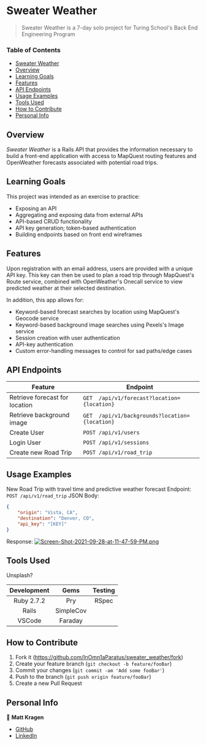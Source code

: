 # Sweater Weather

> Sweater Weather is a 7-day solo project for Turing School's Back End Engineering Program

### Table of Contents
- [Sweater Weather](#sweater-weather)
- [Overview](#overview)
- [Learning Goals](#learning-goals)
- [Features](#features)
- [API Endpoints](#api-documentation)
- [Usage Examples](#usage-examples)
- [Tools Used](#tools-used)
- [How to Contribute](#how-to-contribute)
- [Personal Info](#personal-info)

## Overview

*Sweater Weather* is a Rails API that provides the information necessary to build a front-end application with access to MapQuest routing features and OpenWeather forecasts associated with potential road trips.

## Learning Goals

This project was intended as an exercise to practice:
- Exposing an API
- Aggregating and exposing data from external APIs
- API-based CRUD functionality
- API key generation; token-based authentication
- Building endpoints based on front end wireframes

## Features

Upon registration with an email address, users are provided with a unique API key. This key can then be used to plan a road trip through MapQuest's Route service, combined with OpenWeather's Onecall service to view predicted weather at their selected destination.

In addition, this app allows for:
- Keyword-based forecast searches by location using MapQuest's Geocode service
- Keyword-based background image searches using Pexels's Image service
- Session creation with user authentication
- API-key authentication
- Custom error-handling messages to control for sad paths/edge cases

## API Endpoints

| Feature                        | Endpoint                                       |
|--------------------------------|------------------------------------------------|
| Retrieve forecast for location | `GET  /api/v1/forecast?location={location}`    |
| Retrieve background image      | `GET  /api/v1/backgrounds?location={location}` |
| Create User                    | `POST /api/v1/users`                           |
| Login User                     | `POST /api/v1/sessions`                        |
| Create new Road Trip           | `POST /api/v1/road_trip`                       |

## Usage Examples

New Road Trip with travel time and predictive weather forecast
Endpoint: `POST /api/v1/road_trip`
JSON Body:
```json
{
    "origin": "Vista, CA",
    "destination": "Denver, CO",
    "api_key": "[KEY]"
}
```
Response:
[![Screen-Shot-2021-09-28-at-11-47-59-PM.png](https://i.postimg.cc/Gh9nHjxc/Screen-Shot-2021-09-28-at-11-47-59-PM.png)](https://postimg.cc/D8VMNLND)

## Tools Used
Unsplash?

| Development | Gems          | Testing       |
|   :----:    |    :----:     |    :----:     |
| Ruby 2.7.2  | Pry           | RSpec         |
| Rails       | SimpleCov     |               |
| VSCode      | Faraday       |               |

## How to Contribute

1. Fork it (<https://github.com/InOmn1aParatus/sweater_weather/fork>)
2. Create your feature branch (`git checkout -b feature/fooBar`)
3. Commit your changes (`git commit -am 'Add some fooBar'`)
4. Push to the branch (`git push origin feature/fooBar`)
5. Create a new Pull Request

## Personal Info

👤  **Matt Kragen**
- [GitHub](https://github.com/matt-kragen)
- [LinkedIn](https://www.linkedin.com/in/mattkragen/)
